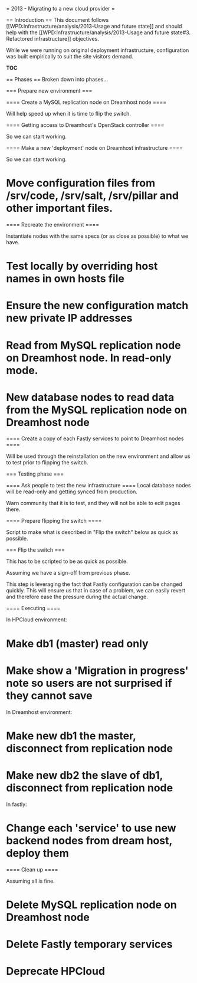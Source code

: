 = 2013 - Migrating to a new cloud provider =

== Introduction ==
This document follows [[WPD:Infrastructure/analysis/2013-Usage and future state]] and should help with the [[WPD:Infrastructure/analysis/2013-Usage and future state#3. Refactored infrastructure]] objectives.

While we were running on original deployment infrastructure, configuration was built empirically to suit the site visitors demand. 

__TOC__

== Phases ==
Broken down into phases...



=== Prepare new environment ===

==== Create a MySQL replication node on Dreamhost node ====

Will help speed up when it is time to flip the switch.


==== Getting access to Dreamhost's OpenStack controller ====

So we can start working.


==== Make a new 'deployment' node on Dreamhost infrastructure ====

So we can start working.

# Move configuration files from /srv/code, /srv/salt, /srv/pillar and other important files.

==== Recreate the environment ====

Instantiate nodes with the same specs (or as close as possible) to what we have.

# Test locally by overriding host names in own hosts file
# Ensure the new configuration match new private IP addresses
# Read from MySQL replication node on Dreamhost node. In read-only mode.
# New database nodes to read data from the MySQL replication node on Dreamhost node


==== Create a copy of each Fastly services to point to Dreamhost nodes ====

Will be used through the reinstallation on the new environment and allow us to test prior to flipping the switch.



=== Testing phase ===

==== Ask people to test the new infrastructure  ====
Local database nodes will be read-only and getting synced from production.

Warn community that it is to test, and they will not be able to edit pages there.

==== Prepare flipping the switch ====

Script to make what is described in "Flip the switch" below as quick as possible.


=== Flip the switch ===

This has to be scripted to be as quick as possible.

Assuming we have a sign-off from previous phase.

This step is leveraging the fact that Fastly configuration can be changed quickly. This will ensure us that in case of a problem, we can easily revert and therefore ease the pressure during the actual change.

==== Executing ====

In HPCloud environment:
# Make db1 (master) read only
# Make show a 'Migration in progress' note so users are not surprised if they cannot save

In Dreamhost environment:
# Make new db1 the master, disconnect from replication node 
# Make new db2 the slave of db1, disconnect from replication node

In fastly:
# Change each 'service' to use new backend nodes from dream host, deploy them


==== Clean up ====

Assuming all is fine.

# Delete MySQL replication node on Dreamhost node 
# Delete Fastly temporary services
# Deprecate HPCloud